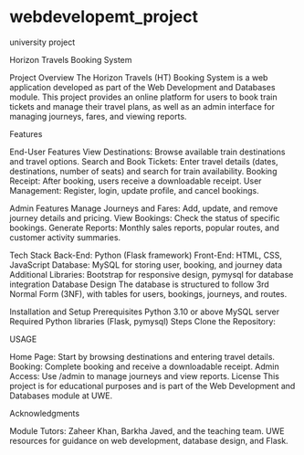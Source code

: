 # webdevelopemt_project
university project

Horizon Travels Booking System

Project Overview
The Horizon Travels (HT) Booking System is a web application developed as part of the Web Development and Databases module. This project provides an online platform for users to book train tickets and manage their travel plans, as well as an admin interface for managing journeys, fares, and viewing reports.

Features


End-User Features
View Destinations: Browse available train destinations and travel options.
Search and Book Tickets: Enter travel details (dates, destinations, number of seats) and search for train availability.
Booking Receipt: After booking, users receive a downloadable receipt.
User Management: Register, login, update profile, and cancel bookings.


Admin Features
Manage Journeys and Fares: Add, update, and remove journey details and pricing.
View Bookings: Check the status of specific bookings.
Generate Reports: Monthly sales reports, popular routes, and customer activity summaries.


Tech Stack
Back-End: Python (Flask framework)
Front-End: HTML, CSS, JavaScript
Database: MySQL for storing user, booking, and journey data
Additional Libraries: Bootstrap for responsive design, pymysql for database integration
Database Design
The database is structured to follow 3rd Normal Form (3NF), with tables for users, bookings, journeys, and routes.

Installation and Setup
Prerequisites
Python 3.10 or above
MySQL server
Required Python libraries (Flask, pymysql)
Steps
Clone the Repository:


USAGE

Home Page: Start by browsing destinations and entering travel details.
Booking: Complete booking and receive a downloadable receipt.
Admin Access: Use /admin to manage journeys and view reports.
License
This project is for educational purposes and is part of the Web Development and Databases module at UWE.

Acknowledgments


Module Tutors: Zaheer Khan, Barkha Javed, and the teaching team.
UWE resources for guidance on web development, database design, and Flask.
